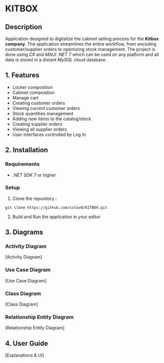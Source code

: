 # KITBOX

## Description
Application designed to digitalize the cabinet selling process for the **Kitbox company**. The application streamlines the entire workflow, from encoding customer/supplier orders to optimizing stock management. The project is done using *C#* and *MAUI .NET 7* which can be used on any platform and all data is stored in a distant *MySQL* cloud database.

## 1. Features
- Locker composition
- Cabinet composition
- Manage cart
- Creating customer orders
- Viewing current customer orders
- Stock quantities management
- Adding new items to the catalog/stock
- Creating supplier orders
- Viewing all supplier orders
- User interfaces controlled by Log In

## 2. Installation
### Requirements
- *.NET SDK 7* or higher

### Setup
1. Clone the repository :
```
git clone https://github.com/sstav0/KITBOX.git
```
2. Build and Run the application in your editor

## 3. Diagrams
### Activity Diagram
[Activity Diagram]

### Use Case Diagram
[Use Case Diagram]

### Class Diagram
[Class Diagram]

### Relationship Entity Diagram
[Relationship Entity Diagram]

## 4. User Guide
[Explanations & UI]
